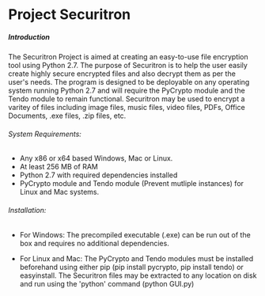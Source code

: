 Project Securitron
==================


##### Introduction

The Securitron Project is aimed at creating an easy-to-use file encryption tool using Python 2.7. The purpose of Securitron is to help the user easily create highly secure encrypted files and also decrypt them as per the user's needs. The program is designed to be deployable on any operating system running Python 2.7 and will require the PyCrypto module and the Tendo module to remain functional. Securitron may be used to encrypt a varitey of files including image files, music files, video files, PDFs, Office Documents, .exe files, .zip files, etc.

###### System Requirements:

* Any x86 or x64 based Windows, Mac or Linux.
* At least 256 MB of RAM
* Python 2.7 with required dependencies installed
* PyCrypto module and Tendo module (Prevent mutliple instances) for Linux and Mac systems.


###### Installation:

 * For Windows: The precompiled executable (.exe) can be run out of the box and requires no additional dependencies.
 
 * For Linux and Mac: The PyCrypto and Tendo modules must be installed beforehand using either pip (pip install pycrypto, pip install tendo) or easyinstall. The Securitron files may be extracted to any location on disk and run using the 'python' command (python GUI.py)
